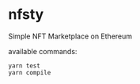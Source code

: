 # nfsty

Simple NFT Marketplace on Ethereum

available commands:

```shell
yarn test
yarn compile
```
